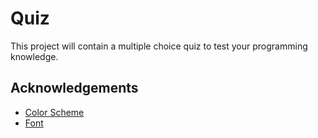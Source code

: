 # Quiz
This project will contain a multiple choice quiz to test your programming knowledge.



## Acknowledgements
 - [Color Scheme](https://www.schemecolor.com/pac-man-game-colors.php)
 - [Font](http://www.classicgaming.cc/classics/pac-man/fonts)